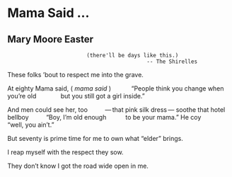 # Mama Said ...
## Mary Moore Easter
                             (there'll be days like this.)
                                                -- The Shirelles
These folks ’bout to respect me into the grave.

At eighty Mama said, ( _mama said_ )
           “People think you change when you’re old
             but you still got a girl inside.”

And men could see her, too
         — that pink silk dress —
soothe that hotel bellboy
         “Boy, I’m old enough
          to be your mama.”
He coy
          “well, you ain’t.”

But seventy is prime time
for me to own what “elder” brings.

I reap myself with the respect they sow.

They don’t know I got the road
wide open in me.